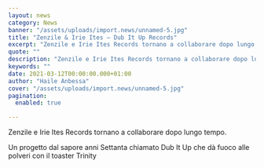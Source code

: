 ```yaml
---
layout: news
category: News
banner: "/assets/uploads/import.news/unnamed-5.jpg"
title: "Zenzile & Irie Ites – Dub It Up Records"
excerpt: "Zenzile e Irie Ites Records tornano a collaborare dopo lungo tempo. Un progetto dal sapore anni Settanta chiamato Dub It Up che dà fuoco alle polveri con il toaster Trinity"
quote: ""
description: "Zenzile e Irie Ites Records tornano a collaborare dopo lungo tempo. Un progetto dal sapore anni Settanta chiamato Dub It Up che dà fuoco alle polveri con il toaster Trinity"
keywords: ""
date: 2021-03-12T00:00:00.000+01:00
author: "Haile Anbessa"
cover: "/assets/uploads/import.news/unnamed-5.jpg"
pagination:
  enabled: true

---
```


Zenzile e Irie Ites Records tornano a collaborare dopo lungo tempo.

Un progetto dal sapore anni Settanta chiamato Dub It Up che dà fuoco alle polveri con il toaster Trinity